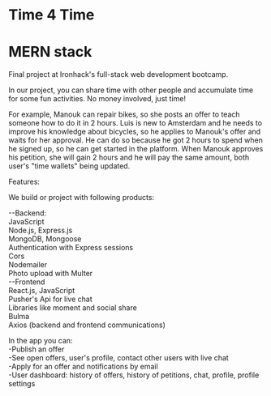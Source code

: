 # Time 4 Time

# MERN stack

Final project at Ironhack's full-stack web development bootcamp.

In our project, you can share time with other people and accumulate time for some fun activities. No money involved, just time!

For example, Manouk can repair bikes, so she posts an offer to teach someone how to do it in 2 hours. Luis is new to Amsterdam and he needs to improve his knowledge about bicycles, so he applies to Manouk's offer and waits for her approval. He can do so because he got 2 hours to spend when he signed up, so he can get started in the platform. When Manouk approves his petition, she will gain 2 hours and he will pay the same amount, both user's "time wallets" being updated.

Features:

We build or project with following products:

--Backend:  
  JavaScript  
  Node.js, Express.js  
  MongoDB, Mongoose  
  Authentication with Express sessions  
  Cors  
  Nodemailer  
  Photo upload with Multer  
--Frontend  
  React.js, JavaScript  
  Pusher's Api for live chat  
  Libraries like moment and social share  
  Bulma  
  Axios (backend and frontend communications)  

In the app you can:  
-Publish an offer  
-See open offers, user's profile, contact other users with live chat  
-Apply for an offer and notifications by email  
-User dashboard: history of offers, history of petitions, chat, profile, profile settings  
